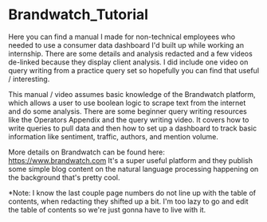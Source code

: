 # Brandwatch_Tutorial

Here you can find a manual I made for non-technical employees who needed to use a consumer data dashboard I'd built up while working an internship. There are some details and analysis redacted and a few videos de-linked because they display client analysis. I did include one video on query writing from a practice query set so hopefully you can find that useful / interesting.

This manual / video assumes basic knowledge of the Brandwatch platform, which allows a user to use boolean logic to scrape text from the internet and do some analysis. There are some beginner query writing resources like the Operators Appendix and the query writing video. It covers how to write queries to pull data and then how to set up a dashboard to track basic information like sentiment, traffic, authors, and mention volume.

More details on Brandwatch can be found here: https://www.brandwatch.com
It's a super useful platform and they publish some simple blog content on the natural language processing happening on the background that's pretty cool.

*Note: I know the last couple page numbers do not line up with the table of contents, when redacting they shifted up a bit. I'm too lazy to go and edit the table of contents so we're just gonna have to live with it.
